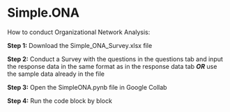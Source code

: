 # Simple.ONA
How to conduct Organizational Network Analysis:

**Step 1:** Download the Simple_ONA_Survey.xlsx file

**Step 2:** Conduct a Survey with the questions in the questions tab and input the response data in the same format as in the response data tab ***OR*** use the sample data already in the file
        
**Step 3:** Open the SimpleONA.pynb file in Google Collab

**Step 4:** Run the code block by block


